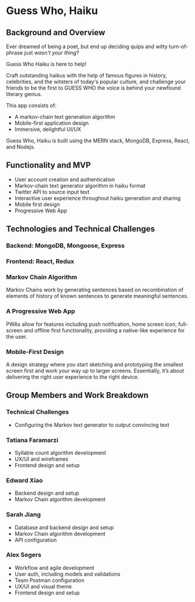# Guess Who, Haiku

## Background and Overview

Ever dreamed of being a poet, but end up deciding quips and witty turn-of-phrase just _wasn't your thing_?

Guess Who Haiku is here to help! 

Craft outstanding haikus with the help of famous figures in history, celebrities, and the witsters of today's popular culture, and challenge your friends to be the first to GUESS WHO the voice is behind your newfound literary genius. 

This app consists of:

* A markov-chain text generation algorithm
* Mobile-first application design
* Immersive, delightful UI/UX

Guess Who, Haiku is built using the MERN stack, MongoDB, Express, React, and Nodejs.

## Functionality and MVP

* User account creation and authentication
* Markov-chain text generator algorithm in haiku format
* Twitter API to source input text
* Interactive user experience throughout haiku generation and sharing
* Mobile first design
* Progressive Web App

## Technologies and Technical Challenges

### Backend: MongoDB, Mongoose, Express

### Frontend: React, Redux

### Markov Chain Algorithm
Markov Chains work by generating sentences based on recombination of elements of history of known sentences to generate meaningful sentences.

### A Progressive Web App
PWAs allow for features including push notification, home screen icon, full-screen and offline first functionality, providing a native-like experience for the user.

### Mobile-First Design
A design strategy where you start sketching and prototyping the smallest screen first and work your way up to larger screens. Essentially, it’s about delivering the right user experience to the right device.

## Group Members and Work Breakdown

### Technical Challenges
- Configuring the  Markov text generator to output convincing text

### Tatiana Faramarzi

* Syllable count algorithm development
* UX/UI and wireframes
* Frontend design and setup

### Edward Xiao

* Backend design and setup
* Markov Chain algorithm development

### Sarah Jiang

* Database and backend design and setup
* Markov Chain algorithm development
* API configuration

### Alex Segers

* Workflow and agile development
* User auth, including models and validations
* Team Postman configuration
* UX/UI and visual theme
* Frontend design and setup
